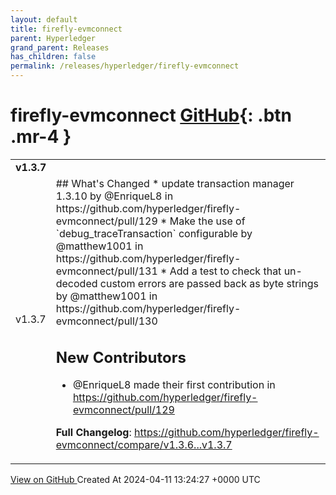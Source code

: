 ```yaml
---
layout: default
title: firefly-evmconnect
parent: Hyperledger
grand_parent: Releases
has_children: false
permalink: /releases/hyperledger/firefly-evmconnect
---
```


# firefly-evmconnect <span class="fs-3 right-align">[GitHub](https://github.com/hyperledger/firefly-evmconnect){: .btn .mr-4 }</span>


<div>
    <table>
        <tr>
            <td colspan="2">
                <b>
                    v1.3.7
                </b>
            </td>
        </tr>
        <tr>
            <td>
                <span class="chip">
                    v1.3.7
                </span>
            </td>
            <td>
                ## What's Changed
* update transaction manager 1.3.10 by @EnriqueL8 in https://github.com/hyperledger/firefly-evmconnect/pull/129
* Make the use of `debug_traceTransaction` configurable by @matthew1001 in https://github.com/hyperledger/firefly-evmconnect/pull/131
* Add a test to check that un-decoded custom errors are passed back as byte strings by @matthew1001 in https://github.com/hyperledger/firefly-evmconnect/pull/130

## New Contributors
* @EnriqueL8 made their first contribution in https://github.com/hyperledger/firefly-evmconnect/pull/129

**Full Changelog**: https://github.com/hyperledger/firefly-evmconnect/compare/v1.3.6...v1.3.7
            </td>
        </tr>
    </table>
    <a href="https://github.com/hyperledger/firefly-evmconnect/releases/tag/v1.3.7" class=".btn">
        View on GitHub
    </a>
    <span class="right-align">
        Created At 2024-04-11 13:24:27 +0000 UTC
    </span>
</div>

